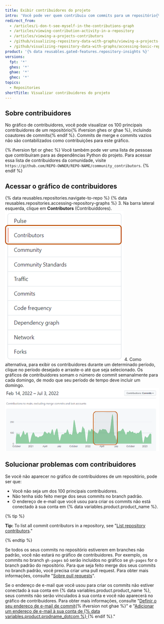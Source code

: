 ```yaml
---
title: Exibir contribuidores do projeto
intro: 'Você pode ver quem contribuiu com commits para um repositório{% ifversion fpt or ghec %} e as dependências dele{% endif %}.'
redirect_from:
  - /articles/i-don-t-see-myself-in-the-contributions-graph
  - /articles/viewing-contribution-activity-in-a-repository
  - /articles/viewing-a-projects-contributors
  - /github/visualizing-repository-data-with-graphs/viewing-a-projects-contributors
  - /github/visualizing-repository-data-with-graphs/accessing-basic-repository-data/viewing-a-projects-contributors
product: '{% data reusables.gated-features.repository-insights %}'
versions:
  fpt: '*'
  ghes: '*'
  ghae: '*'
  ghec: '*'
topics:
  - Repositories
shortTitle: Visualizar contribuidores do projeto
---
```


## Sobre contribuidores

No gráfico de contribuidores, você pode visualizar os 100 principais contribuidores de um repositório{% ifversion ghes or ghae %}, incluindo coautores de commits{% endif %}. Commits de merge e commits vazios não são contabilizados como contribuições para este gráfico.

{% ifversion fpt or ghec %}
Você também pode ver uma lista de pessoas que contribuíram para as dependências Python do projeto. Para acessar essa lista de contribuidores da comunidade, visite `https://github.com/REPO-OWNER/REPO-NAME/community_contributors`.
{% endif %}

## Acessar o gráfico de contribuidores

{% data reusables.repositories.navigate-to-repo %}
{% data reusables.repositories.accessing-repository-graphs %}
3. Na barra lateral esquerda, clique em **Contributors** (Contribuiddores). ![Aba de colaboradores](/assets/images/help/graphs/contributors_tab.png)
4. Como alternativa, para exibir os contribuidores durante um determinado período, clique no período desejado e arraste-o até que seja selecionado. Os gráficos de contribuidores somam o número de commit semanalmente para cada domingo, de modo que seu período de tempo deve incluir um domingo. ![Intervalo de tempo selecionado no gráfico de contribuidores](/assets/images/help/graphs/repo_contributors_click_drag_graph.png)

## Solucionar problemas com contribuidores

Se você não aparecer no gráfico de contribuidores de um repositório, pode ser que:
- Você não seja um dos 100 principais contribuidores.
- Não tenha sido feito merge dos seus commits no branch padrão.
- O endereço de e-mail que você usou para criar os commits não está conectado à sua conta em {% data variables.product.product_name %}.

{% tip %}

**Tip:** To list all commit contributors in a repository, see "[List repository contributors](/rest/repos/repos#list-repository-contributors)."

{% endtip %}

Se todos os seus commits no repositório estiverem em branches não padrão, você não estará no gráfico de contribuidores. Por exemplo, os commits no branch `gh-pages` só serão incluídos no gráfico se `gh-pages` for o branch padrão do repositório. Para que seja feito merge dos seus commits no branch padrão, você precisa criar uma pull request. Para obter mais informações, consulte "[Sobre pull requests](/pull-requests/collaborating-with-pull-requests/proposing-changes-to-your-work-with-pull-requests/about-pull-requests)".

Se o endereço de e-mail que você usou para criar os commits não estiver conectado à sua conta em {% data variables.product.product_name %}, seus commits não serão vinculados à sua conta e você não aparecerá no gráfico de contribuidores. Para obter mais informações, consulte "[Definir o seu endereço de e-mail de commit](/articles/setting-your-commit-email-address){% ifversion not ghae %}" e "[Adicionar um endereço de e-mail à sua conta de {% data variables.product.prodname_dotcom %} ](/articles/adding-an-email-address-to-your-github-account){% endif %}."
